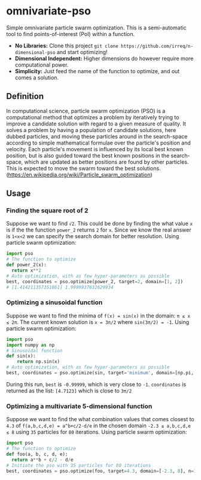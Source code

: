 # omnivariate-pso

Simple omnivariate particle swarm optimization.
This is a semi-automatic tool to find
points-of-interest (PoI) within a function.

* **No Libraries:** Clone this project `git clone https://github.com/irreq/n-dimensional-pso` and start optimizing!
* **Dimensional Independent:** Higher dimensions do however require more computational power.
* **Simplicity:** Just feed the name of the function to optimize, and out comes a solution.

## Definition

In computational science, particle swarm optimization (PSO) is a computational method that optimizes a problem by iteratively trying to improve a candidate solution with regard to a given measure of quality. It solves a problem by having a population of candidate solutions, here dubbed particles, and moving these particles around in the search-space according to simple mathematical formulae over the particle's position and velocity. Each particle's movement is influenced by its local best known position, but is also guided toward the best known positions in the search-space, which are updated as better positions are found by other particles. This is expected to move the swarm toward the best solutions. (https://en.wikipedia.org/wiki/Particle_swarm_optimization)

## Usage

### Finding the square root of 2

Suppose we want to find `√2`. This could be done by finding the what value `x` is if the the function `power_2` returns `2` for `x`. Since we know the real answer is `1<x<2` we can specify the search domain for better resolution. Using particle swarm optimization:

```python
import pso
# The function to optimize
def power_2(x):
  return x**2
# Auto optimization, with as few hyper-parameters as possible
best, coordinates = pso.optimize(power_2, target=2, domain=[1, 2])
# [1.414211357351861] 1.9999937632629934
```

### Optimizing a sinusoidal function

Suppose we want to find the minima of `f(x) = sin(x)` in the domain: `π ≤ x ≤ 2π`.
The current known solution is `x = 3π/2` where `sin(3π/2) = -1`.
Using particle swarm optimization:

```python
import pso
import numpy as np
# Sinusoidal function
def sin(x):
    return np.sin(x)
# Auto optimization, with as few hyper-parameters as possible
best, coordinates = pso.optimize(sin, target='minimum', domain=[np.pi, 2*np.pi])
```

During this run, `best` is `-0.99999`, which is very close to `-1`.
`coordinates` is returned as the list: `[4.7123]` which is close to `3π/2`


### Optimizing a multivariate 5-dimensional function

Suppose we want to find the what combination values that comes closest to `4.3` of `f(a,b,c,d,e) = a^b+c/2-d/e` in the chosen domain `-2.3 ≤ a,b,c,d,e ≤ 8` using `35` particles for `80` iterations.
Using particle swarm optimization:

```python
import pso
# The function to optimize
def foo(a, b, c, d, e):
  return a**b + c/2 - d/e
# Initiate the pso with 35 particles for 80 iterations
best, coordinates = pso.optimize(foo, target=4.3, domain=[-2.3, 8], n=35, iters=80)
```
